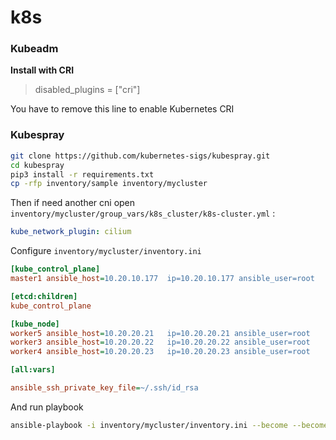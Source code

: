 # k8s

### Kubeadm

**Install with CRI**

> disabled\_plugins = \["cri"]

You have to remove this line to enable Kubernetes CRI

### Kubespray

```bash
git clone https://github.com/kubernetes-sigs/kubespray.git
cd kubespray
pip3 install -r requirements.txt
cp -rfp inventory/sample inventory/mycluster
```

Then if need another cni open `inventory/mycluster/group_vars/k8s_cluster/k8s-cluster.yml` :&#x20;

```yaml
kube_network_plugin: cilium
```

Configure `inventory/mycluster/inventory.ini`&#x20;

```ini
[kube_control_plane]
master1 ansible_host=10.20.10.177  ip=10.20.10.177 ansible_user=root

[etcd:children]
kube_control_plane

[kube_node]
worker5 ansible_host=10.20.20.21   ip=10.20.20.21 ansible_user=root
worker3 ansible_host=10.20.20.22   ip=10.20.20.22 ansible_user=root
worker4 ansible_host=10.20.20.23   ip=10.20.20.23 ansible_user=root

[all:vars]

ansible_ssh_private_key_file=~/.ssh/id_rsa
```

And run playbook

```bash
ansible-playbook -i inventory/mycluster/inventory.ini --become --become-user=root cluster.yml
```
